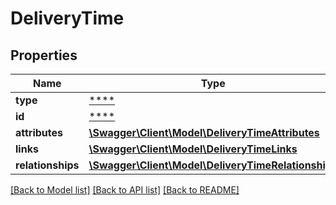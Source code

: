 # DeliveryTime

## Properties
Name | Type | Description | Notes
------------ | ------------- | ------------- | -------------
**type** | [****](.md) |  | [optional] 
**id** | [****](.md) |  | [optional] 
**attributes** | [**\Swagger\Client\Model\DeliveryTimeAttributes**](DeliveryTimeAttributes.md) |  | [optional] 
**links** | [**\Swagger\Client\Model\DeliveryTimeLinks**](DeliveryTimeLinks.md) |  | [optional] 
**relationships** | [**\Swagger\Client\Model\DeliveryTimeRelationships**](DeliveryTimeRelationships.md) |  | [optional] 

[[Back to Model list]](../../README.md#documentation-for-models) [[Back to API list]](../../README.md#documentation-for-api-endpoints) [[Back to README]](../../README.md)


